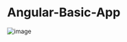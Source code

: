 ﻿# Angular-Basic-App

![image](https://github.com/user-attachments/assets/42238eff-578c-4111-a787-130b858a1dca)
